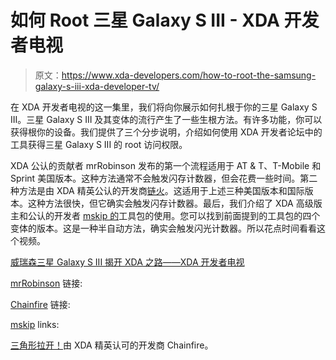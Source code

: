 # 如何 Root 三星 Galaxy S III - XDA 开发者电视

> 原文：<https://www.xda-developers.com/how-to-root-the-samsung-galaxy-s-iii-xda-developer-tv/>

在 XDA 开发者电视的这一集里，我们将向你展示如何扎根于你的三星 Galaxy S III。三星 Galaxy S III 及其变体的流行产生了一些生根方法。有许多功能，你可以获得根你的设备。我们提供了三个分步说明，介绍如何使用 XDA 开发者论坛中的工具获得三星 Galaxy S III 的 root 访问权限。

XDA 公认的贡献者 mrRobinson 发布的第一个流程适用于 AT & T、T-Mobile 和 Sprint 美国版本。这种方法通常不会触发闪存计数器，但会花费一些时间。第二种方法是由 XDA 精英公认的开发商[链火](http://forum.xda-developers.com/member.php?u=631273 "Chainfire")。这适用于上述三种美国版本和国际版本。这种方法很快，但它确实会触发闪存计数器。最后，我们介绍了 XDA 高级版主和公认的开发者 [mskip 的](http://forum.xda-developers.com/member.php?u=894259 "mskip")工具包的使用。您可以找到前面提到的工具包的四个变体的版本。这是一种半自动方法，确实会触发闪光计数器。所以花点时间看看这个视频。

[威瑞森三星 Galaxy S III 揭开 XDA 之路——XDA 开发者电视](http://www.xda-developers.com/xda-tv-2/verizon-samsung-galaxy-s-iii-unboxed-the-xda-way-xda-developer-tv/ "moo")

[mrRobinson](http://forum.xda-developers.com/member.php?u=3355398 "mrRobinson") 链接:

[Chainfire](http://forum.xda-developers.com/member.php?u=631273 "Chainfire") 链接:

[mskip](http://forum.xda-developers.com/member.php?u=894259 "mskip") links:

[三角形拉开！](http://forum.xda-developers.com/showthread.php?t=1494114 "Triangle Away! Thread")由 XDA 精英认可的开发商 Chainfire。